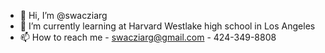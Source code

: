 - 👋 Hi, I’m @swacziarg
- 🌱 I’m currently learning at Harvard Westlake high school in Los Angeles
- 📫 How to reach me - swacziarg@gmail.com - 424-349-8808


